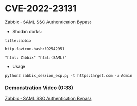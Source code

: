 # CVE-2022-23131
Zabbix - SAML SSO Authentication Bypass
- Shodan dorks:
```
title:zabbix
```
```
http.favicon.hash:892542951
```
```
"html: Zabbix" "html:(SAML)"
```
- Usage
```
python3 zabbix_session_exp.py -t https:target.com -u Admin
```
### Demonstration Video (0:33)
[Zabbix - SAML SSO Authentication Bypass](https://youtu.be/xVY98l0QU-M)
<!-- 
RCE - https://habr.com/ru/companies/deiteriylab/articles/656829/
https://rioasmara.com/2022/04/16/exploit-zabbix-for-reverse-shell/
 -->
